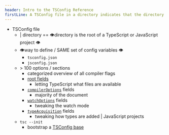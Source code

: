```yaml
---
header: Intro to the TSConfig Reference
firstLine: A TSConfig file in a directory indicates that the directory is the root of a TypeScript or JavaScript project...
---
```


* TSConfig file 
  * | directory == 👁️directory is the root of a TypeScript or JavaScript project 👁️
  * 👁️way to define / SAME set of config variables 👁️
    * `tsconfig.json`
    * `jsconfig.json` 
  * \> 100 options / sections
    * categorized overview of all compiler flags
    * [root fields](#Project_Files_0) 
      * letting TypeScript what files are available
    * [`compilerOptions`](#compilerOptions) fields
      * majority of the document
    * [`watchOptions`](#watchOptions) fields
      * tweaking the watch mode
    * [`typeAcquisition`](#typeAcquisition) fields
      * tweaking how types are added | JavaScript projects
  * `tsc --init`
    * bootstrap a [TSConfig base](https://github.com/tsconfig/bases#centralized-recommendations-for-tsconfig-bases)
